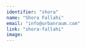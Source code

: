 ```yaml
---
identifier: "shora"
name: "Shora Fallahi"
email: "info@urbanraum.com"
link: "shora-fallahi"
image: 
---
```

